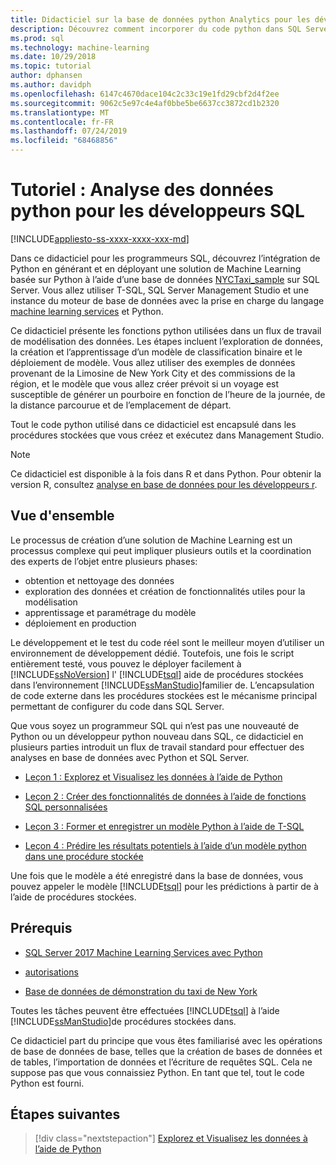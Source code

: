 ```yaml
---
title: Didacticiel sur la base de données python Analytics pour les développeurs SQL
description: Découvrez comment incorporer du code python dans SQL Server procédures stockées et les fonctions T-SQL.
ms.prod: sql
ms.technology: machine-learning
ms.date: 10/29/2018
ms.topic: tutorial
author: dphansen
ms.author: davidph
ms.openlocfilehash: 6147c4670dace104c2c33c19e1fd29cbf2d4f2ee
ms.sourcegitcommit: 9062c5e97c4e4af0bbe5be6637cc3872cd1b2320
ms.translationtype: MT
ms.contentlocale: fr-FR
ms.lasthandoff: 07/24/2019
ms.locfileid: "68468856"
---
```

# <a name="tutorial-python-data-analytics-for-sql-developers"></a>Tutoriel : Analyse des données python pour les développeurs SQL
[!INCLUDE[appliesto-ss-xxxx-xxxx-xxx-md](../../includes/appliesto-ss-xxxx-xxxx-xxx-md.md)]

Dans ce didacticiel pour les programmeurs SQL, découvrez l’intégration de Python en générant et en déployant une solution de Machine Learning basée sur Python à l’aide d’une base de données [NYCTaxi_sample](demo-data-nyctaxi-in-sql.md) sur SQL Server. Vous allez utiliser T-SQL, SQL Server Management Studio et une instance du moteur de base de données avec la prise en charge du langage [machine learning services](../install/sql-machine-learning-services-windows-install.md) et Python.

Ce didacticiel présente les fonctions python utilisées dans un flux de travail de modélisation des données. Les étapes incluent l’exploration de données, la création et l’apprentissage d’un modèle de classification binaire et le déploiement de modèle. Vous allez utiliser des exemples de données provenant de la Limosine de New York City et des commissions de la région, et le modèle que vous allez créer prévoit si un voyage est susceptible de générer un pourboire en fonction de l’heure de la journée, de la distance parcourue et de l’emplacement de départ. 

Tout le code python utilisé dans ce didacticiel est encapsulé dans les procédures stockées que vous créez et exécutez dans Management Studio.

> [!NOTE]
> Ce didacticiel est disponible à la fois dans R et dans Python. Pour obtenir la version R, consultez [analyse en base de données pour les développeurs r](sqldev-in-database-r-for-sql-developers.md).

## <a name="overview"></a>Vue d'ensemble

Le processus de création d’une solution de Machine Learning est un processus complexe qui peut impliquer plusieurs outils et la coordination des experts de l’objet entre plusieurs phases:

+ obtention et nettoyage des données
+ exploration des données et création de fonctionnalités utiles pour la modélisation
+ apprentissage et paramétrage du modèle
+ déploiement en production

Le développement et le test du code réel sont le meilleur moyen d’utiliser un environnement de développement dédié. Toutefois, une fois le script entièrement testé, vous pouvez le déployer facilement à [!INCLUDE[ssNoVersion](../../includes/ssnoversion-md.md)] l' [!INCLUDE[tsql](../../includes/tsql-md.md)] aide de procédures stockées dans l’environnement [!INCLUDE[ssManStudio](../../includes/ssmanstudio-md.md)]familier de. L’encapsulation de code externe dans les procédures stockées est le mécanisme principal permettant de configurer du code dans SQL Server.

Que vous soyez un programmeur SQL qui n’est pas une nouveauté de Python ou un développeur python nouveau dans SQL, ce didacticiel en plusieurs parties introduit un flux de travail standard pour effectuer des analyses en base de données avec Python et SQL Server. 

+ [Leçon 1 : Explorez et Visualisez les données à l’aide de Python](sqldev-py3-explore-and-visualize-the-data.md)

+ [Leçon 2 : Créer des fonctionnalités de données à l’aide de fonctions SQL personnalisées](sqldev-py4-create-data-features-using-t-sql.md)

+ [Leçon 3 : Former et enregistrer un modèle Python à l’aide de T-SQL](sqldev-py5-train-and-save-a-model-using-t-sql.md)

+ [Leçon 4 : Prédire les résultats potentiels à l’aide d’un modèle python dans une procédure stockée](sqldev-py6-operationalize-the-model.md)

Une fois que le modèle a été enregistré dans la base de données, vous pouvez appeler le modèle [!INCLUDE[tsql](../../includes/tsql-md.md)] pour les prédictions à partir de à l’aide de procédures stockées.

## <a name="prerequisites"></a>Prérequis

+ [SQL Server 2017 Machine Learning Services avec Python](../install/sql-machine-learning-services-windows-install.md#verify-installation)

+ [autorisations](../security/user-permission.md)

+ [Base de données de démonstration du taxi de New York](demo-data-nyctaxi-in-sql.md)

Toutes les tâches peuvent être effectuées [!INCLUDE[tsql](../../includes/tsql-md.md)] à l’aide [!INCLUDE[ssManStudio](../../includes/ssmanstudio-md.md)]de procédures stockées dans.

Ce didacticiel part du principe que vous êtes familiarisé avec les opérations de base de données de base, telles que la création de bases de données et de tables, l’importation de données et l’écriture de requêtes SQL. Cela ne suppose pas que vous connaissiez Python. En tant que tel, tout le code Python est fourni. 

## <a name="next-steps"></a>Étapes suivantes

> [!div class="nextstepaction"]
> [Explorez et Visualisez les données à l’aide de Python](sqldev-py3-explore-and-visualize-the-data.md)
